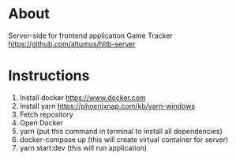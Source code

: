 # About

Server-side for frontend application Game Tracker
https://github.com/altumus/hltb-server

# Instructions

1. Install docker https://www.docker.com
2. Install yarn https://phoenixnap.com/kb/yarn-windows
3. Fetch repository
4. Open Docker
5. yarn (put this command in terminal to install all dependencies)
6. docker-compose up (this will create virtual container for server)
7. yarn start:dev (this will run application)
